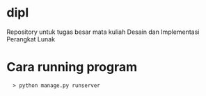 # dipl
Repository untuk tugas besar mata kuliah Desain dan Implementasi Perangkat Lunak

# Cara running program
```shell
  > python manage.py runserver 
```
